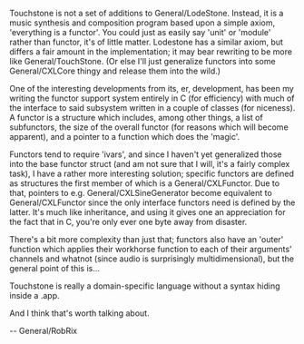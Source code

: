 Touchstone is not a set of additions to General/LodeStone. Instead, it is a music synthesis and composition program based upon a simple axiom, 'everything is a functor'. You could just as easily say 'unit' or 'module' rather than functor, it's of little matter. Lodestone has a similar axiom, but differs a fair amount in the implementation; it may bear rewriting to be more like General/TouchStone. (Or else I'll just generalize functors into some General/CXLCore thingy and release them into the wild.)

One of the interesting developments from its, er, development, has been my writing the functor support system entirely in C (for efficiency) with much of the interface to said subsystem written in a couple of classes (for niceness). A functor is a structure which includes, among other things, a list of subfunctors, the size of the overall functor (for reasons which will become apparent), and a pointer to a function which does the 'magic'.

Functors tend to require 'ivars', and since I haven't yet generalized those into the base functor struct (and am not sure that I will, it's a fairly complex task), I have a rather more interesting solution; specific functors are defined as structures the first member of which is a General/CXLFunctor. Due to that, pointers to e.g. General/CXLSineGenerator become equivalent to General/CXLFunctor since the only interface functors need is defined by the latter. It's much like inheritance, and using it gives one an appreciation for the fact that in C, you're only ever one byte away from disaster.

There's a bit more complexity than just that; functors also have an 'outer' function which applies their workhorse function to each of their arguments' channels and whatnot (since audio is surprisingly multidimensional), but the general point of this is...

Touchstone is really a domain-specific language without a syntax hiding inside a .app.

And I think that's worth talking about.

-- General/RobRix